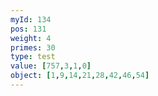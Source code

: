 ```yaml
---
myId: 134
pos: 131
weight: 4
primes: 30
type: test
value: [757,3,1,0]
object: [1,9,14,21,28,42,46,54]
---
```

